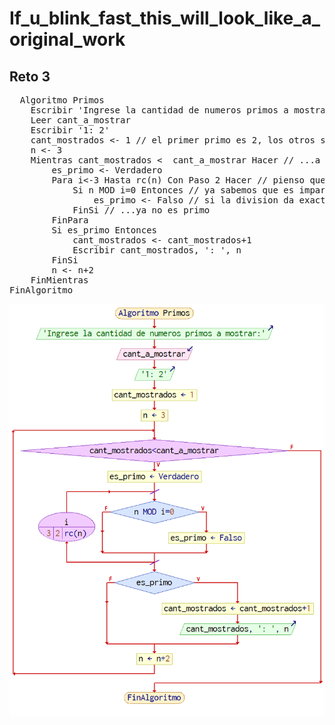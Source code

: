 # If_u_blink_fast_this_will_look_like_a_original_work
## Reto 3
<pre>
  Algoritmo Primos
	Escribir 'Ingrese la cantidad de numeros primos a mostrar:'
	Leer cant_a_mostrar
	Escribir '1: 2'
	cant_mostrados <- 1 // el primer primo es 2, los otros son todos impares...
	n <- 3
	Mientras cant_mostrados <  cant_a_mostrar Hacer // ...a partir de 3
		es_primo <- Verdadero
		Para i<-3 Hasta rc(n) Con Paso 2 Hacer // pienso que es primo hasta que encuentre con que dividirlo
			Si n MOD i=0 Entonces // ya sabemos que es impar
				es_primo <- Falso // si la division da exacta...
			FinSi // ...ya no es primo
		FinPara
		Si es_primo Entonces
			cant_mostrados <- cant_mostrados+1
			Escribir cant_mostrados, ': ', n
		FinSi
		n <- n+2
	FinMientras
FinAlgoritmo
</pre>






![image](primos.png)


